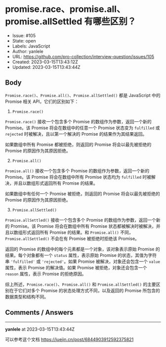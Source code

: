 # promise.race、promise.all、promise.allSettled 有哪些区别？

- Issue: #105
- State: open
- Labels: JavaScript
- Author: yanlele
- URL: https://github.com/pro-collection/interview-question/issues/105
- Created: 2023-03-15T13:43:12Z
- Updated: 2023-03-15T13:43:44Z

## Body

`Promise.race()`、`Promise.all()`、`Promise.allSettled()` 都是 JavaScript 中的 Promise 相关 API，它们的区别如下：

1. `Promise.race()`

`Promise.race()` 接收一个包含多个 Promise 的数组作为参数，返回一个新的 Promise。该 Promise 将会在数组中的任意一个 Promise 状态变为 `fulfilled` 或 `rejected` 时被解决，且以第一个解决的 Promise 的结果作为其结果返回。

如果数组中所有 Promise 都被拒绝，则返回的 Promise 将会以最先被拒绝的 Promise 的原因作为其原因拒绝。

2. `Promise.all()`

`Promise.all()` 接收一个包含多个 Promise 的数组作为参数，返回一个新的 Promise。该 Promise 将会在数组中所有 Promise 状态均为 `fulfilled` 时被解决，并且以数组形式返回所有 Promise 的结果。

如果数组中有任何一个 Promise 被拒绝，则返回的 Promise 将会以最先被拒绝的 Promise 的原因作为其原因拒绝。

3. `Promise.allSettled()`

`Promise.allSettled()` 接收一个包含多个 Promise 的数组作为参数，返回一个新的 Promise。该 Promise 将会在数组中所有 Promise 状态都被解决时被解决，并且以数组形式返回所有 Promise 的结果。和 `Promise.all()` 不同，`Promise.allSettled()` 不会在有 Promise 被拒绝时拒绝该 Promise。

返回的 Promise 的数组中的每个元素都是一个对象，该对象表示原始 Promise 的结果。每个对象都有一个 `status` 属性，表示原始 Promise 的状态，其值为字符串 `'fulfilled'` 或 `'rejected'`。如果 Promise 被解决，对象还会包含一个 `value` 属性，表示 Promise 的解决值。如果 Promise 被拒绝，对象还会包含一个 `reason` 属性，表示 Promise 的拒绝原因。

综上所述，`Promise.race()`、`Promise.all()` 和 `Promise.allSettled()` 的主要区别在于它们对多个 Promise 的状态处理方式不同，以及返回的 Promise 所包含的数据类型和结构不同。

## Comments / Answers

---

**yanlele** at 2023-03-15T13:43:44Z

可以参考这个文档
https://juejin.cn/post/6844903912592375821

